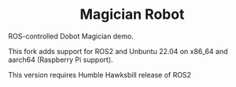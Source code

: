 # <center>Magician Robot</center>

ROS-controlled  Dobot Magician demo.

This fork adds support for ROS2 and Unbuntu 22.04 on x86_64 and aarch64 (Raspberry Pi support). 

This version requires Humble Hawksbill release of ROS2